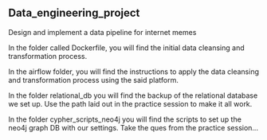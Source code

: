 ## Data_engineering_project
Design and implement a data pipeline for internet memes

In the folder called Dockerfile, you will find the initial data cleansing and transformation process.

In the airflow folder, you will find the instructions to apply the data cleansing and transformation process using the said platform.

In the folder relational_db you will find the backup of the relational database we set up. Use the path laid out in the practice session to make it all work.

In the folder cypher_scripts_neo4j you will find the scripts to set up the neo4j graph DB with our settings. Take the ques from the practice session...
